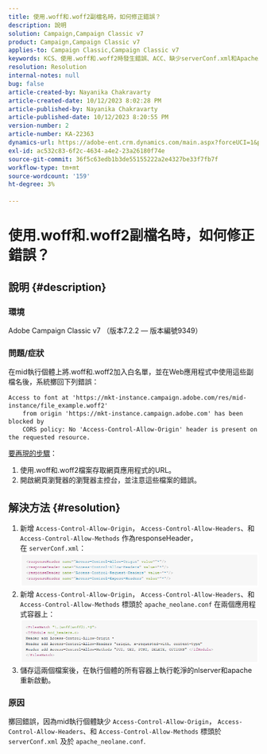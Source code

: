 ```yaml
---
title: 使用.woff和.woff2副檔名時，如何修正錯誤？
description: 說明
solution: Campaign,Campaign Classic v7
product: Campaign,Campaign Classic v7
applies-to: Campaign Classic,Campaign Classic v7
keywords: KCS、使用.woff和.woff2時發生錯誤、ACC、缺少serverConf.xml和Apache上的設定
resolution: Resolution
internal-notes: null
bug: false
article-created-by: Nayanika Chakravarty
article-created-date: 10/12/2023 8:02:28 PM
article-published-by: Nayanika Chakravarty
article-published-date: 10/12/2023 8:20:55 PM
version-number: 2
article-number: KA-22363
dynamics-url: https://adobe-ent.crm.dynamics.com/main.aspx?forceUCI=1&pagetype=entityrecord&etn=knowledgearticle&id=03313b44-3a69-ee11-9ae7-6045bd0065b6
exl-id: ac532c83-6f2c-4634-a4e2-23a26180f74e
source-git-commit: 36f5c63edb1b3de55155222a2e4327be33f7fb7f
workflow-type: tm+mt
source-wordcount: '159'
ht-degree: 3%

---
```


# 使用.woff和.woff2副檔名時，如何修正錯誤？

## 說明 {#description}


### 環境

Adobe Campaign Classic v7 （版本7.2.2 — 版本編號9349）

### 問題/症狀

在mid執行個體上將.woff和.woff2加入白名單，並在Web應用程式中使用這些副檔名後，系統擲回下列錯誤：


```
Access to font at 'https://mkt-instance.campaign.adobe.com/res/mid-instance/file_example.woff2'
    from origin 'https://mkt-instance.campaign.adobe.com' has been blocked by 
    CORS policy: No 'Access-Control-Allow-Origin' header is present on the requested resource.
```


<u>要再現的步驟</u>：

1. 使用.woff和.woff2檔案存取網頁應用程式的URL。
2. 開啟網頁瀏覽器的瀏覽器主控台，並注意這些檔案的錯誤。



## 解決方法 {#resolution}


1. 新增 `Access-Control-Allow-Origin`， `Access-Control-Allow-Headers`、和 `Access-Control-Allow-Methods` 作為responseHeader，在 `serverConf.xml`：    ![](assets/02ae0a1c-2515-ee11-8f6e-6045bd0067ea.png)
2. 新增 `Access-Control-Allow-Origin`， `Access-Control-Allow-Headers`、和 `Access-Control-Allow-Methods` 標頭於 `apache_neolane.conf` 在兩個應用程式容器上：    ![](assets/f7215128-2515-ee11-8f6e-6045bd0067ea.png)
3. 儲存這兩個檔案後，在執行個體的所有容器上執行乾淨的nlserver和apache重新啟動。


### 原因

擲回錯誤，因為mid執行個體缺少 `Access-Control-Allow-Origin`， `Access-Control-Allow-Headers`、和 `Access-Control-Allow-Methods` 標頭於 `serverConf.xml` 及於 `apache_neolane.conf`.
